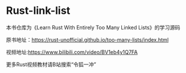 # Rust-link-list

本书仓库为《Learn Rust With Entirely Too Many Linked Lists》的学习源码

原书地址：https://rust-unofficial.github.io/too-many-lists/index.html

视频地址:https://www.bilibili.com/video/BV1eb4y1Q7FA

更多Rust视频教材请B站搜索“令狐一冲”

